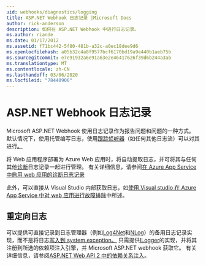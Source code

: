 ```yaml
---
uid: webhooks/diagnostics/logging
title: ASP.NET Webhook 日志记录 |Microsoft Docs
author: rick-anderson
description: 如何在 ASP.NET Webhook 中进行日志记录。
ms.author: riande
ms.date: 01/17/2012
ms.assetid: f71bc442-5f80-481b-a32c-a0ec18dee9d6
ms.openlocfilehash: a05b32c4a8f9577bcf6170bd19a9e440b1aeb75b
ms.sourcegitcommit: e7e91932a6e91a63e2e46417626f39d6b244a3ab
ms.translationtype: MT
ms.contentlocale: zh-CN
ms.lasthandoff: 03/06/2020
ms.locfileid: "78440906"
---
```

# <a name="aspnet-webhooks-logging"></a>ASP.NET Webhook 日志记录

Microsoft ASP.NET Webhook 使用日志记录作为报告问题和问题的一种方式。 默认情况下，使用托管编写日志，使用[跟踪侦听器](https://msdn.microsoft.com/library/system.diagnostics.tracelistener.aspx)（如任何其他日志流）可以对其进行[。](https://msdn.microsoft.com/library/system.diagnostics.trace)

将 Web 应用程序部署为 Azure Web 应用时，将自动提取日志，并可将其与任何其他[诊断](https://msdn.microsoft.com/library/system.diagnostics.trace)日志记录一起进行管理。 有关详细信息，请参阅[在 Azure App Service 中启用 web 应用的诊断日志记录](https://azure.microsoft.com/documentation/articles/web-sites-enable-diagnostic-log/)

此外，可以直接从 Visual Studio 内部获取日志，如[使用 Visual studio 在 Azure App Service 中对 web 应用进行故障排除](https://azure.microsoft.com/documentation/articles/web-sites-dotnet-troubleshoot-visual-studio/#webserverlogs)中所述。

## <a name="redirecting-logs"></a>重定向日志

可以提供可直接记录到日志管理器（例如[Log4Net](http://logging.apache.org/log4net/)和[NLog](http://nlog-project.org/)）的备用日志记录实现，而不是将日志[写入到 system.exception。](https://msdn.microsoft.com/library/system.diagnostics.trace) 只需提供[ILogger](https://github.com/aspnet/AspNetWebHooks/blob/master/src/Microsoft.AspNet.WebHooks.Common/Diagnostics/ILogger.cs)的实现，并将其注册到所选的依赖项注入引擎，并 Microsoft ASP.NET webhook 获取它。 有关详细信息，请参阅[ASP.NET Web API 2 中的依赖关系注入](https://www.asp.net/web-api/overview/advanced/dependency-injection)。
